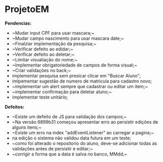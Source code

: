 # ProjetoEM

**Pendencias:**
* ~Mudar input CPF para usar mascara;~
* ~Mudar campo nascimento para usar mascara date;~
* ~Finalziar implementação da pesquisa;~
* ~Verificar defeito ao edidar;~
* ~Verificar defeito ao deletar;~
* ~Limitar visualiação do nome;~
* ~Implementar obrigatoriedade de campos de forma visual;~
* ~Criar validações no back;~
* implementar pesquisa sem presicar clicar em "Buscar Aluno";
* imlpementar sugestão de numero de matricula para cadastro novo;
* ~implementar um alert sempre que cadastrar ou editar um item;~
* ~implementar confirmação para deletar aluno;~
* implementar teste unitário;


**Defeitos:**
* ~Existe um defeito de JS para validação dos campos;~
* ~Na versão 6899b31 começou apresentar erro ao persistir edições de alguns itens;~
* ~Existe um erro na index "addEventListener" ao carregar a pagina;~
* na edição o sistema não validou data futura em um teste;
* ~como foi alterado o repositorio do aluno, deve-se adicionar todas as validações antes de persistir e editar;~
* ~corrigir a forma que a data é salva no banco, MMdd;~


